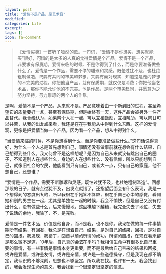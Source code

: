 ```yaml
---
layout: post
title: "爱情不是产品，是艺术品"
modified:
categories: Life
excerpt:
tags: []
icon: fa-comment
---
```


>《爱情买卖》一首听了哑然的歌。一句词，“爱情不是你想买，想买就能买”很好，可惜的是太多的人真的觉得爱情是个产品。爱情不是一个产品，非要求有保质期。爱情来临的时候，不是你得到了什么，而是你要准备做些什么了。爱情是一个作品，需要不停的雕琢和灵感。既怕过犹不及，也杜绝粗制滥造。既要有共同的审美和梦想，又要有面对现实、知道这是走向梦想的不完美的过程。你把他当产品，就有保质期，就仅仅是消费；你把他当艺术品，那你不能允许他的不完美。他是作品，是两个审美趋同，并愿意为之努力坚持，努力雕琢的两个人的作品。

是啊，爱情不是一个产品，从来就不是。产品意味着由一个新到旧的过程，甚至希望它的质量要好一点，甚至有保质期，但是始终有一天，这件产品会被另外一件产品替代。我曾经认为，如果两个人在一起，可以互相鼓励，互相帮助，可以同甘可以共苦，从我的出发点来看，我还是在在乎我能从中得到什么东西。这样的爱情观，更像是把爱情当做一个产品，因为看一个产品，想从中得到什么。

“当爱情来临的时候，不是你想得到什么，而是你要准备做些什么。”这句话说得真好，为什么一个人总是首先想到自己，事情还没有做事前就在想会有什么结果，自己想得到些什么。我又何曾不是这样想呢？是因为自己从来就没有跳出自己的圈子，不知道别人在想些什么，身边的人在想些什么，没有信仰，所以只能想到自己，就像旧社会的农民，他能看到只有自己，或者大一点，只有自己的家庭，他不想自己，还想谁？

“爱情是一个作品，需要不断雕琢和灵感。既怕过犹不及，也杜绝粗制滥造”。回想那段的日子，就有点过犹不及，出发点就错了，还指望后面会有什么表现，我是一个想得到的态度出发的，所以我很在乎她答不答应，很在乎自己心中的感觉。看到她和别的男生在一起，尤其是单独在一起的时候，我会不愉快，但是自己又没有付出什么，没有做些什么，后来慢慢地，这盘棋越下越糟，我完全失去了地位，失去了说话的余地，我输了，不，是完败。

爱情是一件艺术品，价值是他自身，而不是我，也不是你。我现在做的每一件事情期盼有结果，有回报，我总是在想着自己，结果，是对自己的结果，回报，是对自己的回报。我发现，我错了，回首以前的所谓的成功，所谓的回报，在现在看来都是那么微不足道，10年后，自己真的会去在乎吗？我相信生命中有很多比自己重要的事情，有一些事情是事情本身更重要，而不是最后给自己带来的结果和回报。或许是爱情，或许是友情，或许是亲情，或许是一些道德操守，但是我现在都不确定，我认识的不够深刻，思想也不够坚定，所以我在找。也许有一天，我会找到的，我会发现生命的意义，我会找到一个很坚定很坚定的信念。

